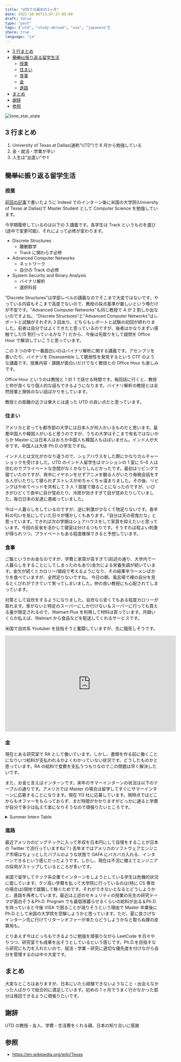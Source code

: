 ```yaml
---
title: "UTDでの最初の1ヶ月"
date: 2022-10-06T13:07:27-05:00
draft: false
type: "post"
tags: ["utd", "study-abroad", "usa", "japanese"]
share: true
language: "ja"
---
```


- [3 行まとめ](#3-行まとめ)
- [~~簡単に~~振り返る留学生活](#簡単に振り返る留学生活)
  - [授業](#授業)
  - [住まい](#住まい)
  - [食事](#食事)
  - [金](#金)
  - [進路](#進路)
- [まとめ](#まとめ)
- [謝辞](#謝辞)
- [参照](#参照)

![lone_star_state](/images/lone_star_state.svg "ボッチのメタファー＝テキサス州旗")

## 3 行まとめ

1. University of Texas at Dallas(通称"UTD")で 8 月から勉強している
2. 金・就活・学業が辛い
3. 人生は”出逢い”や ❗

## ~~簡単に~~振り返る留学生活

### 授業

[前回の記事](https://diohabara.github.io/ja-blog/intern-at-indeed-japan/)で書いたように Indeed でのインターン後に米国の大学院(University of Texas at Dallas)で Master Student として Computer Science を勉強しています。

今学期履修しているのは以下の 3 講義です。各学生は Track というものを選び(途中で変更可能)、それによって必修が変わります。

- Discrete Structures
  - 離散数学
  - Track に関わらず必修
- Advanced Computer Networks
  - ネットワーク
  - 自分の Track の必修
- System Security and Binary Analysis
  - バイナリ解析
  - 選択科目

"Discrete Structures"は学部レベルの講義なのでそこまで大変ではないです。やっている内容もそこまで高度でないので、教授の採点基準が厳しいという噂だけが不安です。"Advanced Computer Networks"も同じ教授で A が 2 割しか出ないのですよね。
"Discrete Structures"と"Advanced Computer Networks"はレポートと試験がそれぞれ 3 回あり、どちらもレポートと試験の初回が終わりました。前者は自分ではよくできたと思っているのですが、後者はかなりまずい感触でした(5 割行っているかな？)
だから、今後は先取りをして疑問を Office Hour で解消していこうと思っています。

この 3 つの中で一番面白いのはバイナリ解析に関する講義です。アセンブリを書いたり、バイナリを Disassemble して脆弱性を発見するという CTF のような講義です。授業内容・課題が面白いだけでなく教授との Office Hour も楽しみです。

Office Hour というのは教授と 1 対 1 で話せる時間です。毎回話に行くと、教授と仲が良くなり個人的な話もできるようになります。バイナリ解析の教授とは全然授業と関係のない話ばかりをしています。

教授との距離の近さは東大とは違った UTD の良い点だと思っています。

### 住まい

アメリカと言っても都市部の大学には日本人が何人かいるものだと思います。最悪中国人や韓国人がいると思うのですが、うちの大学はそこまで有名ではないからか Master には日本人はおろか中国人も韓国人もほぼいません。インド人が大半です。中国人は大体 Ph.D.の学生ですね。

インド人とは文化がかなり違うので、シェアハウスをした際にかなりカルチャーショックを受けました。UTD のインド人留学生はマンションの 1 室に 5−6 人は住むのでプライベートな空間がなくかなりしんどかったです。最初はリビングで寝ていたのですが、夜中にイヤホンをせずアニメを観る人がいたり毎晩会話をする人がいたりして寝られずストレスがめちゃくちゃ溜まりました。その後、リビングはやめてベッドを共有して 3 人 1 部屋で寝ることになったのですが、いびきがひどくて夜中に目が覚めたり、冷房が効きすぎて目が覚めたりしていました。毎日日本の友達に愚痴っていました。

今は一人暮らしをしているのですが、逆に刺激が少なくて物足りないです。香辛料の匂いを気にしていた日々が懐かしくもあります。「自分は天の邪鬼だな」と思っています。できれば次の学期はシェアハウスをして家賃を抑えたいと思っています。今回の反省を活かして寝室は分けるつもりです。そうすれば程よい刺激が得られつつ、プライベートもある程度確保できると予想しています。

### 食事

ご飯というかお金なのですが、学費と家賃が高すぎて(前述の通り、大学内で一人暮らしをすることにしてしまったのもあり)金欠による栄養失調が続いています。金欠が続くとカロリー/値段で考えるようになり、その結果辛ラーメンばかりを食べていますが、全然足りないですね。
今日の朝、風呂場で裸の自分を見るとくびれができていて笑ってしまいました。仲の良い教授にも心配されてしまっています。

対策として自炊をするようになりました。自炊なら安くてもある程度カロリーが取れます。車がないと特定のスーパーにしか行けない＆スーパーに行っても買える量が限定されるので、Walmart Plus を利用して材料は買っています。月額いくらか払えば、Walmart から食品などを配送してくれるサービスです。

米国で自炊系 Youtuber を目指そうと奮闘していますが、先に餓死しそうです。

<iframe width="560" height="315" src="https://www.youtube.com/embed/oAKs6ghpaMI" title="YouTube video player" frameborder="0" allow="accelerometer; autoplay; clipboard-write; encrypted-media; gyroscope; picture-in-picture" allowfullscreen></iframe>

### 金

現在とある研究室で RA として働いています。しかし、書類を作る前に働くことになりいつ給料が支払われるかよくわかっていない状況です。どうしたものかと思っています。RA の給料で食費を支払うつもりなのでこの問題は早く解決したいです。

また、お金と言えばインターンです。来年のサマーインターンの状況は以下のテーブルの通りです。アメリカでは Master の場合は留学してすぐにサマーインターンに応募することになります。現在 113 社に応募しています。現時点ではどこからもオファーをもらっておらず、まだ時間がかかりますがどっかに通ると学費が自分で多少は払えて楽になりそうなので頑張りたいところです。

<details>
  <summary>Summer Intern Table</summary>

| Company                             | Job Title                                                                                                      | Year | Status       | Type   | Salary per hour(¥) | Salary per hour($) |
| ----------------------------------- | -------------------------------------------------------------------------------------------------------------- | ---- | ------------ | ------ | ------------------ | ------------------ |
| Barclays                            | Developer Analyst - Explorer Summer Intern Program - 2023                                                      | 2023 | 2 OAed💻     | Summer |                    |                    |
| Citadel                             | Software Engineer – Intern (US)                                                                                | 2023 | 2 OAed💻     | Summer |                    |                    |
| Goldman Sachs                       | Engineering                                                                                                    | 2023 | 2 OAed💻     | Summer |                    |                    |
| Hudson River Trading                | Software Engineering Internship - Summer 2023                                                                  | 2023 | 2 OAed💻     | Summer |                    |                    |
| Samsara                             | Software Engineering Intern                                                                                    | 2023 | 2 OAed💻     | Summer |                    |                    |
| SONY                                | Internship - Software Engineer - Software Development Environment/Automated Software Engineering               | 2023 | 2 OAed💻     | Summer |                    |                    |
| TikTok                              | Software Engineer Intern (Tiktok Ads Platform & Interface) - 2023 Summer (BS/MS)                               | 2023 | 2 OAed💻     | Summer |                    |                    |
| Twitch                              | Engineering Intern                                                                                             | 2023 | 2 OAed💻     | Summer |                    |                    |
| Google                              | Software Engineering Intern, MS, Summer 2023                                                                   | 2023 | 3 Referred🥰 | Summer |                    |                    |
| Adobe                               | 2023 University Graduate - Software Engineer                                                                   | 2023 | 4 Applied💌  | Summer |                    |                    |
| Affirm                              | Software Engineer Intern 2023                                                                                  | 2023 | 4 Applied💌  | Summer |                    |                    |
| Airbnb                              | 2023 Software Engineer Intern                                                                                  | 2023 | 4 Applied💌  | Summer |                    |                    |
| Akuna Capital                       | Development Internship - Python, Summer 2023                                                                   | 2023 | 4 Applied💌  | Summer |                    |                    |
| Amazon                              | Software Development Engineer Internship (2023)                                                                | 2023 | 4 Applied💌  | Summer |                    |                    |
| Amazon Robotics                     | Amazon Robotics Summer 2023 SDE Intern                                                                         | 2023 | 4 Applied💌  | Summer |                    |                    |
| Apple                               | Software Engineering Internship                                                                                | 2023 | 4 Applied💌  | Summer |                    |                    |
| Arrowstreet Capital                 | Quantitative Developer Intern, Summer 2023                                                                     | 2023 | 4 Applied💌  | Summer |                    |                    |
| Asana                               | Summer 2023 Engineering Internship - San Francisco                                                             | 2023 | 4 Applied💌  | Summer |                    |                    |
| Atlassian                           | Software Engineer Intern, 2023 Summer U.S.                                                                     | 2023 | 4 Applied💌  | Summer |                    |                    |
| Autodesk                            | Intern, Software Engineer                                                                                      | 2023 | 4 Applied💌  | Summer |                    |                    |
| BCG                                 | Engineering Intern (Summer 2023)                                                                               | 2023 | 4 Applied💌  | Summer |                    |                    |
| Benchling                           | Software Engineer Intern (Summer 2023)                                                                         | 2023 | 4 Applied💌  | Summer |                    |                    |
| Cadence                             | Software Engineering Intern                                                                                    | 2023 | 4 Applied💌  | Summer |                    |                    |
| Capital One                         | Technology Internship Program - Summer 2023                                                                    | 2023 | 4 Applied💌  | Summer |                    |                    |
| Cloudflare                          | Software Engineer - Intern (2023)                                                                              | 2023 | 4 Applied💌  | Summer |                    |                    |
| Cockroach Labs                      | Software Engineering Intern (Winter and Summer 2023                                                            | 2023 | 4 Applied💌  | Summer |                    |                    |
| Datadog                             | Software Engineer - Intern                                                                                     | 2023 | 4 Applied💌  | Summer |                    |                    |
| DELL                                | Graduate Intern                                                                                                | 2023 | 4 Applied💌  | Summer |                    |                    |
| DELL                                | Software Engineer Intern                                                                                       | 2023 | 4 Applied💌  | Summer |                    |                    |
| Deloitte Consulting                 | Software Engineering Summer Scholar                                                                            | 2023 | 4 Applied💌  | Summer |                    |                    |
| DoorDash                            | Software Engineer, Intern (Summer 2023)                                                                        | 2023 | 4 Applied💌  | Summer |                    |                    |
| Dropbox                             | Software Engineering Intern (Summer 2023)                                                                      | 2023 | 4 Applied💌  | Summer |                    |                    |
| Epic Games                          | Creative Team Engineering Intern - Fortnite                                                                    | 2023 | 4 Applied💌  | Summer |                    |                    |
| Figma                               | Software Engineer Intern (2023)                                                                                | 2023 | 4 Applied💌  | Summer |                    |                    |
| Five Rings                          | Software Developer Intern – Summer 2023 •                                                                      | 2023 | 4 Applied💌  | Summer |                    |                    |
| Fujitsu                             | Software Development Intern                                                                                    | 2023 | 4 Applied💌  | Summer |                    |                    |
| General Motors                      | 2023 Summer Intern – Information Technology                                                                    | 2023 | 4 Applied💌  | Summer |                    |                    |
| Grafana Labs                        | Engineering Intern Program 2023                                                                                | 2023 | 4 Applied💌  | Summer |                    |                    |
| Grammarly                           | Software Engineering Intern                                                                                    | 2023 | 4 Applied💌  | Summer |                    |                    |
| HP                                  | Print Summer 2023- Computer Science Internships                                                                | 2023 | 4 Applied💌  | Summer |                    |                    |
| IBM                                 | Firmware Developer Summer Intern: 2023                                                                         | 2023 | 4 Applied💌  | Summer |                    |                    |
| Intel                               | Graduate Internship - OS Software Engineer                                                                     | 2023 | 4 Applied💌  | Summer |                    |                    |
| LinkedIn                            | Software Engineer Intern - Summer 2023                                                                         | 2023 | 4 Applied💌  | Summer |                    |                    |
| Lucid Motors                        | Intern, Embedded Software Engineer - Summer 2023                                                               | 2023 | 4 Applied💌  | Summer |                    |                    |
| Lyft                                | Software Engineer Intern, Generalist (2023)                                                                    | 2023 | 4 Applied💌  | Summer |                    |                    |
| Microsoft                           | Software Engineering: Intern Opportunities for University Students, United States                              | 2023 | 4 Applied💌  | Summer |                    |                    |
| NASA                                | Summer 2023 Software Engineer Intern                                                                           | 2023 | 4 Applied💌  | Summer |                    |                    |
| NASDAQ                              | Software Engineer​ing Intern – US & Canada 2023 Internship                                                     | 2023 | 4 Applied💌  | Summer |                    |                    |
| NetApp                              | Intern - Software Engineer (BLDR)                                                                              | 2023 | 4 Applied💌  | Summer |                    |                    |
| Nuro                                | Software Engineer (SRE), Intern                                                                                | 2023 | 4 Applied💌  | Summer |                    |                    |
| Nvidia                              | Internships – Software 2023                                                                                    | 2023 | 4 Applied💌  | Summer |                    |                    |
| okta                                | Software Engineer Intern (Summer 2023)                                                                         | 2023 | 4 Applied💌  | Summer |                    |                    |
| Oracle                              | Software Engineer Intern - Corporate Architecture                                                              | 2023 | 4 Applied💌  | Summer |                    |                    |
| Palo Alto Networks                  | Intern - R&D (Research & Development)                                                                          | 2023 | 4 Applied💌  | Summer |                    |                    |
| Paramount                           | Software Engineering Internships - Summer 2023 (Mobile, Video, Web, UI)                                        | 2023 | 4 Applied💌  | Summer |                    |                    |
| PayPal                              | Software Engineer Intern                                                                                       | 2023 | 4 Applied💌  | Summer |                    |                    |
| Plaid                               | Software Engineer - Intern                                                                                     | 2023 | 4 Applied💌  | Summer |                    |                    |
| Pure Storage                        | Software Engineer Intern (for Summer 2023)                                                                     | 2023 | 4 Applied💌  | Summer |                    |                    |
| Pure Storage                        | Software Engineer Intern                                                                                       | 2023 | 4 Applied💌  | Summer |                    |                    |
| Putnam Investment                   | Software Engineer Summer Internship (For Summer 2023)                                                          | 2023 | 4 Applied💌  | Summer |                    |                    |
| Qualcom                             | Software Engineering Internship - Summer 2023                                                                  | 2023 | 4 Applied💌  | Summer |                    |                    |
| Quantcast                           | Software Engineering Intern - Summer 2023                                                                      | 2023 | 4 Applied💌  | Summer |                    |                    |
| Rippling                            | Software Engineering Intern, Summer 2023                                                                       | 2023 | 4 Applied💌  | Summer |                    |                    |
| Salesforce                          | Summer 2023 Intern - Software Engineer                                                                         | 2023 | 4 Applied💌  | Summer |                    |                    |
| Scale AI                            | Software Engineering Intern                                                                                    | 2023 | 4 Applied💌  | Summer |                    |                    |
| ServiceNow                          | IT Software Engineering Intern                                                                                 | 2023 | 4 Applied💌  | Summer |                    |                    |
| Seven Eight Capital                 | 2023 Software Engineer Intern (Campus Hire)                                                                    | 2023 | 4 Applied💌  | Summer |                    |                    |
| Slack                               | 2023 Summer Intern - Software Engineer [Slack]                                                                 | 2023 | 4 Applied💌  | Summer |                    |                    |
| Stripe                              | Software Engineering Intern                                                                                    | 2023 | 4 Applied💌  | Summer |                    |                    |
| Synopsis                            | Intern (Technical-Engineering)                                                                                 | 2023 | 4 Applied💌  | Summer |                    |                    |
| Tableau                             | Summer 2023 Intern - Software Engineer                                                                         | 2023 | 4 Applied💌  | Summer |                    |                    |
| The D. E. Shaw Group                | Software Developer Intern                                                                                      | 2023 | 4 Applied💌  | Summer |                    |                    |
| Two Sigma                           | Software Engineering Internship - NYC                                                                          | 2023 | 4 Applied💌  | Summer |                    |                    |
| Uber                                | 2023 Software Engineer Internship                                                                              | 2023 | 4 Applied💌  | Summer |                    |                    |
| UiPath                              | Software Engineer Intern                                                                                       | 2023 | 4 Applied💌  | Summer |                    |                    |
| VISA                                | Intern, Software Engineer - Masters - Multiple Locations - Summer 2023                                         | 2023 | 4 Applied💌  | Summer |                    |                    |
| VISA                                | Intern, Software Engineer - Masters - Multiple Locations - Summer 2023                                         | 2023 | 4 Applied💌  | Summer |                    |                    |
| Warner Bros. Discovery’s technology | Software Engineering Internship - Summer 2023                                                                  | 2023 | 4 Applied💌  | Summer |                    |                    |
| Waymo                               | 2023 Intern, Software Engineer, Generalist                                                                     | 2023 | 4 Applied💌  | Summer |                    |                    |
| Yugabyte                            | Software Engineer Intern - Core Database                                                                       | 2023 | 4 Applied💌  | Summer |                    |                    |
| Zoom                                | 2023 Software Development Engineer - Intern                                                                    | 2023 | 4 Applied💌  | Summer |                    |                    |
| Arm                                 | Intern Software Engineer                                                                                       | 2023 | 5 Rejected🙏 | Summer |                    |                    |
| Audible                             | Audible Software Development Engineer Internship                                                               | 2023 | 5 Rejected🙏 | Summer |                    |                    |
| Bank of New York Mellon(BNY Mellon) | 2023 START Technology Intern Program - Developer - NYC                                                         | 2023 | 5 Rejected🙏 | Summer |                    |                    |
| BlackRock                           | 2023 Summer Internship Program - Investments - Investment Operations - Global Investment Operations - New York | 2023 | 5 Rejected🙏 | Summer |                    |                    |
| Bloomberg                           | 2023 Software Engineer Intern                                                                                  | 2023 | 5 Rejected🙏 | Summer |                    |                    |
| Cisco                               | Enterprise Applications & Infrastructure Engineer - Summer FY23 Internship (Meraki)                            | 2023 | 5 Rejected🙏 | Summer |                    |                    |
| Cisco                               | Product Software Engineer (Firmware / Features) Intern - Summer 2023 (Meraki)                                  | 2023 | 5 Rejected🙏 | Summer |                    |                    |
| Cisco                               | Site Reliability Engineer Summer 2023 Internship (Meraki)                                                      | 2023 | 5 Rejected🙏 | Summer |                    |                    |
| Cisco                               | Full Stack Software Engineer Intern - Summer 2023 (Meraki)                                                     | 2023 | 5 Rejected🙏 | Summer |                    |                    |
| Cisco                               | Test Automation Engineer Summer 2023 Internship (Meraki)                                                       | 2023 | 5 Rejected🙏 | Summer |                    |                    |
| databricks                          | Software Engineering Intern (2023)                                                                             | 2023 | 5 Rejected🙏 | Summer |                    |                    |
| DRW                                 | Software Developer Intern                                                                                      | 2023 | 5 Rejected🙏 | Summer |                    |                    |
| Duolingo                            | Software Engineer, Intern                                                                                      | 2023 | 5 Rejected🙏 | Summer |                    |                    |
| IMC                                 | Software Engineer Intern -- Summer 2023                                                                        | 2023 | 5 Rejected🙏 | Summer |                    |                    |
| Intel                               | Automation Software Engineer Graduate Intern                                                                   | 2023 | 5 Rejected🙏 | Summer |                    |                    |
| Jane Street                         | Software Engineer Internship, May - September                                                                  | 2023 | 5 Rejected🙏 | Summer |                    |                    |
| JPMorgan Chase                      | 2023 Software Engineer Program – Summer Internship Opportunities                                               | 2023 | 5 Rejected🙏 | Summer |                    |                    |
| McKinsey & Company                  | Software Engineering Intern - University Students                                                              | 2023 | 5 Rejected🙏 | Summer |                    |                    |
| Meta                                | Software Engineer Intern/ Co-Op                                                                                | 2023 | 5 Rejected🙏 | Summer |                    |                    |
| Optiver                             | Software Engineer Intern (Summer 2023 – Chicago)                                                               | 2023 | 5 Rejected🙏 | Summer |                    |                    |
| Palantir                            | Software Engineer, Internship                                                                                  | 2023 | 5 Rejected🙏 | Summer |                    |                    |
| Pinterest                           | Software Engineering Intern (USA)                                                                              | 2023 | 5 Rejected🙏 | Summer |                    |                    |
| Ramp                                | Software Engineer Internship - Backend                                                                         | 2023 | 5 Rejected🙏 | Summer |                    |                    |
| Roblox                              | Software Engineer - Intern (Summer 2023)                                                                       | 2023 | 5 Rejected🙏 | Summer |                    |                    |
| TikTok                              | Software Engineer Intern (Platform Governance)- 2023 Summer (BS/ MS)                                           | 2023 | 5 Rejected🙏 | Summer |                    |                    |
| Toyota Connected                    | Software Engineer - Summer 2023 Intern                                                                         | 2023 | 5 Rejected🙏 | Summer |                    |                    |
| Toyota Connected                    | Embedded Software Engineer - Summer 2023 Intern                                                                | 2023 | 5 Rejected🙏 | Summer |                    |                    |
| Toyota Connected                    | Machine Learning Engineer - Summer 2023 Intern                                                                 | 2023 | 5 Rejected🙏 | Summer |                    |                    |
| Valkyrie Trading                    | Software Engineer Intern (Summer 2023)                                                                         | 2023 | 5 Rejected🙏 | Summer |                    |                    |
| Virtu Financial                     | Internship - Developer                                                                                         | 2023 | 5 Rejected🙏 | Summer |                    |                    |
| Workiva                             | 2023 Summer - Software Engineer Intern                                                                         | 2023 | 5 Rejected🙏 | Summer |                    |                    |
| Intel                               | Software Engineer - Graduate Intern                                                                            | 2023 | 6 Canceled❌ | Summer |                    |                    |

</details>

### 進路

最近アメリカのビッグテックに入って年収を日本円にして自慢をすることが日本の Twitter で流行っていますね(？)
去年まではアメリカのソフトウェアエンジニア市場はちょっとしたバブルのような状態で GAFA にバカバカ入れる、インターンできるという感じだったようです。しかし、現在は不況に備えてエンジニアの採用がストップしているところが多いです。

米国で留学してテック系企業でインターンをしようとしている学生は危機的状況に面しています。クソ高い学費を払って大学院に行っているのは(特に CS 専攻の場合は)現地で就職して稼ぐためです。それができないとなるとどうしようかと、進路を再考しています。最近は上述のセキュリティの授業の先生の研究テーマが面白そう＆Ph.D. Program でも最低限暮らせるくらいの給料が出る＆Ph.D.を持っていると今後 VISA で困ることが減りそうという理由で Master 卒業後に Ph.D.として米国の大学院を受験しようかと思っています。ただ、夏に良さげなインターン先に行けてリターンオファーが来たらどうしようかなと取らぬ狸の皮算用も。

とりあえず今はどっちもできるように勉強を頑張りながら LeetCode を日々やりつつ、研究室でも成果を出そうとしているという感じです。Ph.D.を目指すなら研究にも力を入れたいので、就活・学業・研究に適切な優先度を付けながら自分を管理するのは中々大変です。

## まとめ

大変なところはありますが、日本にいたら経験できないようなこと・出会えなかった人ばかりで総合的に満足しています。初めの 1 ヶ月でうまく行かなかった部分は挽回できるように頑張りたいです。

## 謝辞

UTD の教授・友人、学費・生活費をくれる親、日本の知り合いに感謝

## 参照

- <https://en.wikipedia.org/wiki/Texas>
